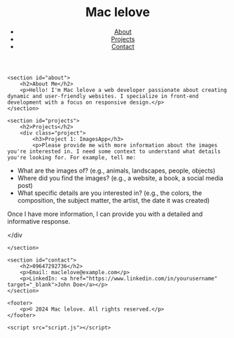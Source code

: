 <!DOCTYPE html>
<html lang="en">
<head>
    <meta charset="UTF-8">
    <meta name="viewport" content="width=device-width, initial-scale=1.0">
    <title>My Portfolio</title>
    <link rel="stylesheet" href="style.css">
</head>
<body>
    <header>
        <h1>Mac lelove</h1>
        <nav>
            <ul>
                <li><a href="#about">About</a></li>
                <li><a href="#projects">Projects</a></li>
                <li><a href="#contact">Contact</a></li>
            </ul>
        </nav>
    </header>

    <section id="about">
        <h2>About Me</h2>
        <p>Hello! I'm Mac lelove a web developer passionate about creating dynamic and user-friendly websites. I specialize in front-end development with a focus on responsive design.</p>
    </section>

    <section id="projects">
        <h2>Projects</h2>
        <div class="project">
            <h3>Project 1: ImagesApp</h3>
            <p>Please provide me with more information about the images you're interested in. I need some context to understand what details you're looking for. For example, tell me:
 
- What are the images of? (e.g., animals, landscapes, people, objects)
- Where did you find the images? (e.g., a website, a book, a social media post)
- What specific details are you interested in? (e.g., the colors, the composition, the subject matter, the artist, the date it was created)
 
Once I have more information, I can provide you with a detailed and informative response.</p>
        </div
        
    </section>

    <section id="contact">
        <h2>09647292736</h2>
        <p>Email: maclelove@example.com</p>
        <p>LinkedIn: <a href="https://www.linkedin.com/in/yourusername" target="_blank">John Doe</a></p>
    </section>

    <footer>
        <p>© 2024 Mac lelove. All rights reserved.</p>
    </footer>

    <script src="script.js"></script>
</body>
</html>
